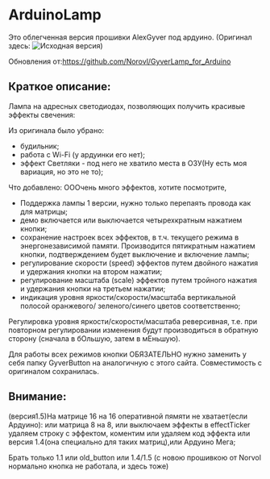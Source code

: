 ﻿# ArduinoLamp 

Это облегченная версия прошивки AlexGyver под ардуино.
(Оригинал здесь: ![Исходная версия](https://github.com/AlexGyver/GyverLamp/))

Обновления от:https://github.com/Norovl/GyverLamp_for_Arduino

## Краткое описание:

Лампа на адресных светодиодах, позволяющих получить красивые эффекты свечения:

Из оригинала было убрано:
- 	будильник;
- 	работа с Wi-Fi (у ардуинки его нет);
- 	эффект Светляки - под него не хватило места в ОЗУ(Ну есть моя вариация, но это не то);

Что добавлено: ОООчень много эффектов, хотите посмотрите,
- 	Поддержка лампы 1 версии, нужно только перепаять провода как для матрицы;
-	демо включается или выключается четырехкратным нажатием кнопки;      
- 	сохранение настроек всех эффектов, в т.ч. текущего режима в энергонезависимой
	памяти.	Производится пятикратным нажатием кнопки, подтверждением будет
	выключение и включение лампы;
- 	регулирование скорости (speed) эффектов путем двойного нажатия и удержания
	кнопки на втором нажатии;
- 	регулирование масштаба (scale) эффектов путем тройного нажатия и удержания 
	кнопки на третьем нажатии;
- 	индикация уровня яркости/скорости/масштаба вертикальной полосой	оранжевого/
	зеленого/синего цветов соответственно;

Регулировка уровня яркости/скорости/масштаба реверсивная, т.е. при повторном
регулировании изменения будут производиться в обратную сторону (сначала в бОльшую,
затем в мЕньшую).

Для работы всех режимов кнопки ОБЯЗАТЕЛЬНО нужно заменить у себя папку GyverButton
на аналогичную с этого сайта. Совместимость с оригиналом сохранилась.
## Внимание:
(версия1.5)На матрице 16 на 16 оперативной пямяти не хватает(если Ардуино): или матрица 8 на 8, или выключаем эффекты в effectTicker удаляем строку с эффектом, коментим или удаляем код эффекта или версия 1.4(она специально для таких матриц),или Ардуино Мега;

Брать только 1.1 или old_button или 1.4/1.5 (с новою прошивкою от Norvol нормально кнопка не работала, и здесь тоже)
